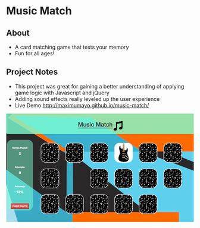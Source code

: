 # Music Match

## About

* A card matching game that tests your memory
* Fun for all ages!

## Project Notes

* This project was great for gaining a better understanding of applying game logic with Javascript and jQuery
* Adding sound effects really leveled up the user experience
* Live Demo http://maximumayo.github.io/music-match/

![screenshot of game](/images/musicreadme.png?raw=true "screenshot of game")
